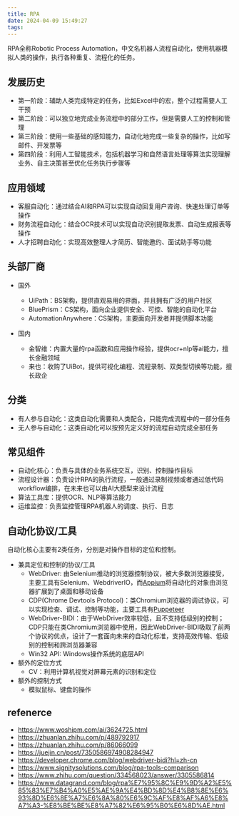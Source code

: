 ```yaml
---
title: RPA
date: 2024-04-09 15:49:27
tags:
---
```

RPA全称Robotic Process Automation，中文名机器人流程自动化，使用机器模拟人类的操作，执行各种重复、流程化的任务。

## 发展历史

+ 第一阶段：辅助人类完成特定的任务，比如Excel中的宏，整个过程需要人工干预
+ 第二阶段：可以独立地完成业务流程中的部分工作，但是需要人工的控制和管理
+ 第三阶段：使用一些基础的感知能力，自动化地完成一些复杂的操作，比如写邮件、开发票等
+ 第四阶段：利用人工智能技术，包括机器学习和自然语言处理等算法实现理解业务、自主决策甚至优化任务执行步骤等

## 应用领域

+ 客服自动化：通过结合AI和RPA可以实现自动回复用户咨询、快速处理订单等操作
+ 财务流程自动化：结合OCR技术可以实现自动识别提取发票、自动生成报表等操作
+ 人才招聘自动化：实现高效整理人才简历、智能邀约、面试助手等功能

## 头部厂商

+ 国外
  + UiPath：BS架构，提供直观易用的界面，并且拥有广泛的用户社区
  + BluePrism：CS架构，面向企业提供安全、可控、智能的自动化平台
  + AutomationAnywhere：CS架构，主要面向开发者并提供脚本功能

+ 国内
  + 金智维：内置大量的rpa函数和应用操作经验，提供ocr+nlp等ai能力，擅长金融领域
  + 来也：收购了UiBot，提供可视化编程、流程录制、双类型切换等功能，擅长政企

## 分类

+ 有人参与自动化：这类自动化需要和人类配合，只能完成流程中的一部分任务
+ 无人参与自动化：这类自动化可以按预先定义好的流程自动完成全部任务

## 常见组件

+ 自动化核心：负责与具体的业务系统交互，识别、控制操作目标
+ 流程设计器：负责设计RPA的执行流程，一般通过录制视频或者通过低代码workflow编排，在未来也可以由AI大模型来设计流程
+ 算法工具库：提供OCR、NLP等算法能力
+ 运维监控：负责监控管理RPA机器人的调度、执行、日志

## 自动化协议/工具

自动化核心主要有2类任务，分别是对操作目标的定位和控制。

+ 兼具定位和控制的协议/工具
  + WebDriver: 由Selenium推动的浏览器控制协议，被大多数浏览器接受，主要工具有Selenium、WebdriverIO，而[Appium](https://blog.hqhome.net/posts/appium/)将自动化的对象由浏览器扩展到了桌面和移动设备
  + CDP(Chrome Devtools Protocol)：类Chromium浏览器的调试协议，可以实现检查、调试、控制等功能，主要工具有[Puppeteer](https://blog.hqhome.net/posts/puppeteer/)
  + WebDriver-BIDI：由于WebDriver效率较低，且不支持低级别的控制；CDP只能在类Chromium浏览器中使用，因此WebDriver-BIDI吸取了前两个协议的优点，设计了一套面向未来的自动化标准，支持高效传输、低级别的控制和跨浏览器兼容
  + Win32 API: Windows操作系统的底层API
+ 额外的定位方式
  + CV：利用计算机视觉对屏幕元素的识别和定位
+ 额外的控制方式
  + 模拟鼠标、键盘的操作

## refenerce
+ https://www.woshipm.com/ai/3624725.html
+ https://zhuanlan.zhihu.com/p/489792917
+ https://zhuanlan.zhihu.com/p/86066099
+ https://juejin.cn/post/7350586974908284947
+ https://developer.chrome.com/blog/webdriver-bidi?hl=zh-cn
+ https://www.signitysolutions.com/blog/rpa-tools-comparison
+ https://www.zhihu.com/question/334568023/answer/3305586814
+ https://www.datagrand.com/blog/rpa%E7%95%8C%E9%9D%A2%E5%85%83%E7%B4%A0%E5%AE%9A%E4%BD%8D%E4%B8%8E%E6%93%8D%E6%8E%A7%E6%8A%80%E6%9C%AF%E8%AF%A6%E8%A7%A3-%E8%BE%BE%E8%A7%82%E6%95%B0%E6%8D%AE.html
